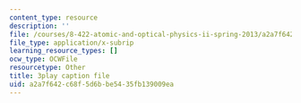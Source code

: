 ```yaml
---
content_type: resource
description: ''
file: /courses/8-422-atomic-and-optical-physics-ii-spring-2013/a2a7f642c68f5d6bbe5435fb139009ea_k0X7iSaPM38.vtt
file_type: application/x-subrip
learning_resource_types: []
ocw_type: OCWFile
resourcetype: Other
title: 3play caption file
uid: a2a7f642-c68f-5d6b-be54-35fb139009ea
---
```

